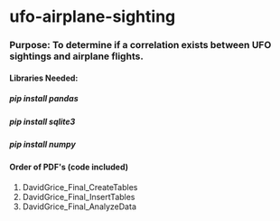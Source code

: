 # ufo-airplane-sighting
### Purpose: To determine if a correlation exists between UFO sightings and airplane flights.
#### Libraries Needed:
##### pip install pandas
##### pip install sqlite3
##### pip install numpy
#### Order of PDF's (code included)
1. DavidGrice_Final_CreateTables
2. DavidGrice_Final_InsertTables
3. DavidGrice_Final_AnalyzeData
